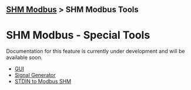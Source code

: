 [SHM Modbus](../index.md) > SHM Modbus Tools
---

# SHM Modbus - Special Tools

Documentation for this feature is currently under development and will be available soon.

- [GUI](gui/index.md)
- [Signal Generator](signal_gen/index.md)
- [STDIN to Modbus SHM](stdin_to_modbus_shm/index.md)
